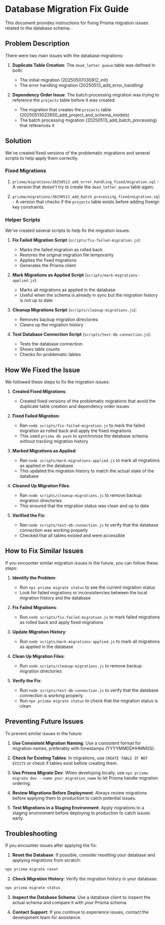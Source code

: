 # Database Migration Fix Guide

This document provides instructions for fixing Prisma migration issues related to the database schema.

## Problem Description

There were two main issues with the database migrations:

1. **Duplicate Table Creation**: The `dead_letter_queue` table was defined in both:

   - The initial migration (20250507030812_init)
   - The error handling migration (20250513_add_error_handling)

2. **Dependency Order Issue**: The batch processing migration was trying to reference the `projects` table before it was created:
   - The migration that creates the `projects` table (20250513022650_add_project_and_schema_models)
   - The batch processing migration (20250513_add_batch_processing) that references it

## Solution

We've created fixed versions of the problematic migrations and several scripts to help apply them correctly.

### Fixed Migrations

1. `prisma/migrations/20250513_add_error_handling_fixed/migration.sql` - A version that doesn't try to create the `dead_letter_queue` table again.

2. `prisma/migrations/20250513_add_batch_processing_fixed/migration.sql` - A version that checks if the `projects` table exists before adding foreign key constraints.

### Helper Scripts

We've created several scripts to help fix the migration issues:

1. **Fix Failed Migration Script** (`scripts/fix-failed-migration.js`):

   - Marks the failed migration as rolled back
   - Restores the original migration file temporarily
   - Applies the fixed migrations
   - Generates the Prisma client

2. **Mark Migrations as Applied Script** (`scripts/mark-migrations-applied.js`):

   - Marks all migrations as applied in the database
   - Useful when the schema is already in sync but the migration history is not up to date

3. **Cleanup Migrations Script** (`scripts/cleanup-migrations.js`):

   - Removes backup migration directories
   - Cleans up the migration history

4. **Test Database Connection Script** (`scripts/test-db-connection.js`):
   - Tests the database connection
   - Shows table counts
   - Checks for problematic tables

## How We Fixed the Issue

We followed these steps to fix the migration issues:

1. **Created Fixed Migrations**:

   - Created fixed versions of the problematic migrations that avoid the duplicate table creation and dependency order issues

2. **Fixed Failed Migration**:

   - Ran `node scripts/fix-failed-migration.js` to mark the failed migration as rolled back and apply the fixed migrations
   - This used `prisma db push` to synchronize the database schema without tracking migration history

3. **Marked Migrations as Applied**:

   - Ran `node scripts/mark-migrations-applied.js` to mark all migrations as applied in the database
   - This updated the migration history to match the actual state of the database

4. **Cleaned Up Migration Files**:

   - Ran `node scripts/cleanup-migrations.js` to remove backup migration directories
   - This ensured that the migration status was clean and up to date

5. **Verified the Fix**:
   - Ran `node scripts/test-db-connection.js` to verify that the database connection was working properly
   - Checked that all tables existed and were accessible

## How to Fix Similar Issues

If you encounter similar migration issues in the future, you can follow these steps:

1. **Identify the Problem**:

   - Run `npx prisma migrate status` to see the current migration status
   - Look for failed migrations or inconsistencies between the local migration history and the database

2. **Fix Failed Migrations**:

   - Run `node scripts/fix-failed-migration.js` to mark failed migrations as rolled back and apply fixed migrations

3. **Update Migration History**:

   - Run `node scripts/mark-migrations-applied.js` to mark all migrations as applied in the database

4. **Clean Up Migration Files**:

   - Run `node scripts/cleanup-migrations.js` to remove backup migration directories

5. **Verify the Fix**:
   - Run `node scripts/test-db-connection.js` to verify that the database connection is working properly
   - Run `npx prisma migrate status` to check that the migration status is clean

## Preventing Future Issues

To prevent similar issues in the future:

1. **Use Consistent Migration Naming**: Use a consistent format for migration names, preferably with timestamps (YYYYMMDDHHMMSS).

2. **Check for Existing Tables**: In migrations, use `CREATE TABLE IF NOT EXISTS` or check if tables exist before creating them.

3. **Use Prisma Migrate Dev**: When developing locally, use `npx prisma migrate dev --name your_migration_name` to let Prisma handle migration ordering.

4. **Review Migrations Before Deployment**: Always review migrations before applying them to production to catch potential issues.

5. **Test Migrations in a Staging Environment**: Apply migrations to a staging environment before deploying to production to catch issues early.

## Troubleshooting

If you encounter issues after applying the fix:

1. **Reset the Database**: If possible, consider resetting your database and applying migrations from scratch:

```bash
npx prisma migrate reset
```

2. **Check Migration History**: Verify the migration history in your database:

```bash
npx prisma migrate status
```

3. **Inspect the Database Schema**: Use a database client to inspect the actual schema and compare it with your Prisma schema.

4. **Contact Support**: If you continue to experience issues, contact the development team for assistance.
